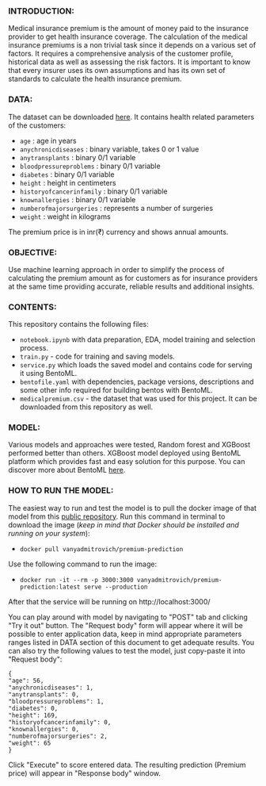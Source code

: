 ### INTRODUCTION: 
   Medical insurance premium is the amount of money paid to the insurance provider to get health insurance coverage. The calculation of the medical insurance premiums is a non trivial task since it depends on a various set of factors. It requires a comprehensive analysis of the customer profile, historical data as well as assessing the risk factors. It is important to know that every insurer uses its own assumptions and has its own set of standards to calculate the health insurance premium. 
   
### DATA: 
   The dataset can be downloaded [here](https://www.kaggle.com/datasets/tejashvi14/medical-insurance-premium-prediction).
   It contains health related parameters of the customers:
   - `age` : age in years
   - `anychronicdiseases` : binary variable, takes 0 or 1 value
   - `anytransplants` : binary 0/1 variable
   - `bloodpressureproblems` : binary 0/1 variable
   - `diabetes` : binary 0/1 variable
   - `height` : height in centimeters
   - `historyofcancerinfamily` : binary 0/1 variable
   - `knownallergies` : binary 0/1 variable
   - `numberofmajorsurgeries` : represents a number of surgeries 
   - `weight` : weight in kilograms
   
   The premium price is in inr(₹) currency and shows annual amounts. 
   
### OBJECTIVE: 
   Use machine learning approach in order to simplify the process of calculating the premium amount as for customers as for insurance providers at the same time providing accurate, reliable results and additional insights. 
   
### CONTENTS:
   This repository contains the following files:
   - `notebook.ipynb` with data preparation, EDA, model training and selection process.
   - `train.py` - code for training and saving models. 
   - `service.py` which loads the saved model and contains code for serving it using BentoML. 
   - `bentofile.yaml` with dependencies, package versions, descriptions and some other info required for building bentos with BentoML. 
   - `medicalpremium.csv` - the dataset that was used for this project. It can be downloaded from this repository as well. 

### MODEL:
   Various models and approaches were tested, Random forest and XGBoost performed better than others. XGBoost model deployed using BentoML platform which provides fast and easy solution for this purpose. You can discover more about BentoML [here](https://docs.bentoml.org/en/latest/). 

### HOW TO RUN THE MODEL:
   The easiest way to run and test the model is to pull the docker image of that model from this [public repository](https://hub.docker.com/r/vanyadmitrovich/premium-prediction). Run this command in terminal to download the image (*keep in mind that Docker should be installed and running on your system*):
   - `docker pull vanyadmitrovich/premium-prediction`
   
  Use the following command to run the image:
   - `docker run -it --rm -p 3000:3000 vanyadmitrovich/premium-prediction:latest serve --production`

  After that the service will be running on http://localhost:3000/ 
  
  You can play around with model by navigating to "POST" tab and clicking "Try it out" button. The "Request body" form will appear where it will be possible to enter application data, keep in mind appropriate parameters ranges listed in DATA section of this document to get adequate results. You can also try the following values to test the model, just copy-paste it into "Request body":
  
  ```
  {
  "age": 56,
  "anychronicdiseases": 1,
  "anytransplants": 0,
  "bloodpressureproblems": 1,
  "diabetes": 0,
  "height": 169,
  "historyofcancerinfamily": 0,
  "knownallergies": 0,
  "numberofmajorsurgeries": 2,
  "weight": 65
}
```

  Click "Execute" to score entered data. The resulting prediction (Premium price) will appear in "Response body" window. 
  
 
 
